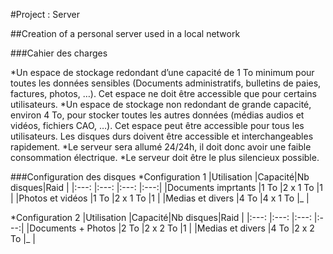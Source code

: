 #Project : Server

##Creation of a personal server used in a local network

###Cahier des charges

*Un espace de stockage redondant d’une capacité de 1 To minimum pour toutes les données sensibles (Documents administratifs, bulletins de paies, factures, photos, …). Cet espace ne doit être accessible que pour certains utilisateurs.
*Un espace de stockage non redondant de grande capacité, environ 4 To, pour stocker toutes les autres données (médias audios et vidéos, fichiers CAO, …). Cet espace peut être accessible pour tous les utilisateurs.
Les disques durs doivent être accessible et interchangeables rapidement.
*Le serveur sera allumé 24/24h, il doit donc avoir une faible consommation électrique.
*Le serveur doit être le plus silencieux possible.

###Configuration des disques
*Configuration 1
|Utilisation         |Capacité|Nb disques|Raid |
|:---:               |:---:   |:---:     |:---:|
|Documents imprtants |1 To    |2 x 1 To  |1    |
|Photos et vidéos    |1 To    |2 x 1 To  |1    |
|Medias et divers    |4 To    |4 x 1 To  |_    |

*Configuration 2
|Utilisation         |Capacité|Nb disques|Raid |
|:---:               |:---:   |:---:     |:---:|
|Documents + Photos  |2 To    |2 x 2 To  |1    |
|Medias et divers    |4 To    |2 x 2 To  |_    |


